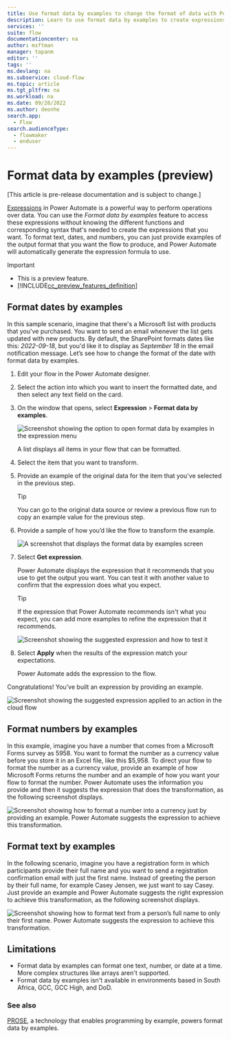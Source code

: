 ```yaml
---
title: Use format data by examples to change the format of data with Power Automate | Microsoft Docs
description: Learn to use format data by examples to create expressions automatically, based on the output you want.
services: ''
suite: flow
documentationcenter: na
author: msftman
manager: tapanm
editor: ''
tags: ''
ms.devlang: na
ms.subservice: cloud-flow
ms.topic: article
ms.tgt_pltfrm: na
ms.workload: na
ms.date: 09/28/2022
ms.author: deonhe
search.app: 
  - Flow
search.audienceType: 
  - flowmaker
  - enduser
---
```


# Format data by examples (preview)

[This article is pre-release documentation and is subject to change.]

[Expressions](./use-expressions-in-conditions.md) in Power Automate is a powerful way to perform operations over data. You can use the *Format data by examples* feature to access these expressions without knowing the different functions and corresponding syntax that's needed to create the expressions that you want. To format text, dates, and numbers, you can just provide examples of the output format that you want the flow to produce, and Power Automate will automatically generate the expression formula to use.

> [!IMPORTANT]
>
> - This is a preview feature.
> - [!INCLUDE[cc_preview_features_definition](includes/cc-preview-features-definition.md)]

## Format dates by examples

In this sample scenario, imagine that there's a Microsoft list with products that you've purchased. You want to send an email whenever the list gets updated with new products. By default, the SharePoint formats dates like this: *2022-09-18*, but you'd like it to display as *September 18* in the email notification message. Let’s see how to change the format of the date with format data by examples.

1. Edit your flow in the Power Automate designer.
1. Select the action into which you want to insert the formatted date, and then select any text field on the card.
1. On the window that opens, select **Expression** > **Format data by examples**.

   ![Screenshot showing the option to open format data by examples in the expression menu ](media/format-data-by-examples/format-data-by-examples.png)

   A list displays all items in your flow that can be formatted.

1. Select the item that you want to transform.
1. Provide an example of the original data for the item that you've selected in the previous step.

   >[!TIP]
   >You can go to the original data source or review a previous flow run to copy an example value for the previous step.

1. Provide a sample of how you’d like the flow to transform the example.  

    ![A screenshot that displays the format data by examples screen](media/format-data-by-examples/data-examples.png)

1. Select **Get expression**.

   Power Automate displays the expression that it recommends that you use to get the output you want. You can test it with another value to confirm that the expression does what you expect.

   >[!TIP]
   >If the expression that Power Automate recommends isn't what you expect, you can add more examples to refine the expression that it recommends.

   ![Screenshot showing the suggested expression and how to test it](media/format-data-by-examples/expression-test.png)

1. Select **Apply** when the results of the expression match your expectations.

   Power Automate adds the expression to the flow.

Congratulations! You’ve built an expression by providing an example.  

![Screenshot showing the suggested expression applied to an action in the cloud flow](media/format-data-by-examples/suggested-expression.png)

## Format numbers by examples

In this example, imagine you have a number that comes from a Microsoft Forms survey as 5958. You want to format the number as a currency value before you store it in an Excel file, like this $5,958. To direct your flow to format the number as a currency value, provide an example of how Microsoft Forms returns the number and an example of how you want your flow to format the number. Power Automate uses the information you provide and then it suggests the expression that does the transformation, as the following screenshot displays.

![Screenshot showing how to format a number into a currency just by providing an example. Power Automate suggests the expression to achieve this transformation.](media/format-data-by-examples/example-number.png)

## Format text by examples

In the following scenario, imagine you have a registration form in which participants provide their full name and you want to send a registration confirmation email with just the first name. Instead of greeting the person by their full name, for example Casey Jensen, we just want to say Casey. Just provide an example and Power Automate suggests the right expression to achieve this transformation, as the following screenshot displays.

![Screenshot showing how to format text from a person’s full name to only their first name. Power Automate suggests the expression to achieve this transformation.](media/format-data-by-examples/example-text.png)

## Limitations

- Format data by examples can format one text, number, or date at a time. More complex structures like arrays aren't supported.
- Format data by examples isn't available in environments based in South Africa, GCC, GCC High, and DoD.

### See also

[PROSE](https://www.microsoft.com/research/project/prose-framework/), a technology that enables programming by example, powers format data by examples.
